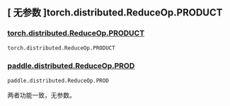 ## [ 无参数 ]torch.distributed.ReduceOp.PRODUCT

### [torch.distributed.ReduceOp.PRODUCT](https://pytorch.org/docs/stable/distributed.html#torch.distributed.ReduceOp)

```python
torch.distributed.ReduceOp.PRODUCT
```

### [paddle.distributed.ReduceOp.PROD](https://www.paddlepaddle.org.cn/documentation/docs/zh/develop/api/paddle/distributed/ReduceOp_cn.html#reduceop)

```python
paddle.distributed.ReduceOp.PROD
```

两者功能一致，无参数。
